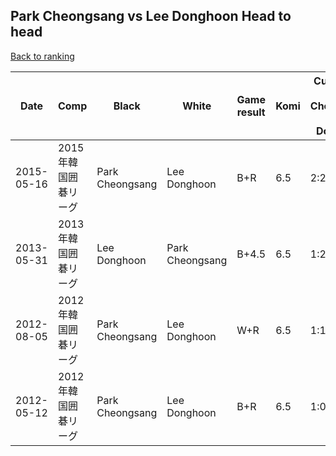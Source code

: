 ## Park Cheongsang vs Lee Donghoon Head to head

[Back to ranking](../../index.md)




| **Date** | **Comp** | **Black** | **White** | **Game result** | **Komi** | **Cumulative Park Cheongsang vs Lee Donghoon** | **Park Cheongsang streak** | **Lee Donghoon streak** | 
| --- | --- | --- | --- | --- | --- | --- | --- | --- |
| 2015-05-16 | 2015年韓国囲碁リーグ | Park Cheongsang | Lee Donghoon | B+R | 6.5 | 2:2 | 1 | 0 | 
| 2013-05-31 | 2013年韓国囲碁リーグ | Lee Donghoon | Park Cheongsang | B+4.5 | 6.5 | 1:2 | 0 | 2 | 
| 2012-08-05 | 2012年韓国囲碁リーグ | Park Cheongsang | Lee Donghoon | W+R | 6.5 | 1:1 | 0 | 1 | 
| 2012-05-12 | 2012年韓国囲碁リーグ | Park Cheongsang | Lee Donghoon | B+R | 6.5 | 1:0 | 1 | 0 |




